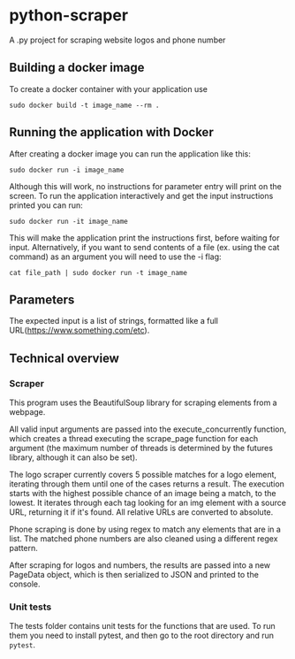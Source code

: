 # python-scraper
A .py project for scraping website logos and phone number

## Building a docker image
To create a docker container with your application use 
```
sudo docker build -t image_name --rm .
```

## Running the application with Docker
After creating a docker image you can run the application like this:
```
sudo docker run -i image_name
```
Although this will work, no instructions for parameter entry will print on the screen.
To run the application interactively and get the input instructions printed you can run:
```
sudo docker run -it image_name
```

This will make the application print the instructions first, before waiting for input.
Alternatively, if you want to send contents of a file (ex. using the cat command) as an argument you will need to use the -i flag:
```
cat file_path | sudo docker run -t image_name
```

## Parameters
The expected input is a list of strings, formatted like a full URL(https://www.something.com/etc).

## Technical overview

### Scraper
This program uses the BeautifulSoup library for scraping elements from a webpage.

All valid input arguments are passed into the execute_concurrently function, which creates a thread executing the scrape_page function for each argument (the maximum number of threads is determined by the futures library, although it can also be set).

The logo scraper currently covers 5 possible matches for a logo element, iterating through them until one of the cases returns a result.
The execution starts with the highest possible chance of an image being a match, to the lowest.
It iterates through each tag looking for an img element with a source URL, returning it if it's found.
All relative URLs are converted to absolute.

Phone scraping is done by using regex to match any elements that are in a list.
The matched phone numbers are also cleaned using a different regex pattern.

After scraping for logos and numbers, the results are passed into a new PageData object, which is then serialized to JSON and printed to the console.

### Unit tests
The tests folder contains unit tests for the functions that are used.
To run them you need to install pytest, and then go to the root directory and run `pytest`.
